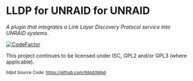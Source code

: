 LLDP for UNRAID for UNRAID
================
_A plugin that integrates a Link Layer Discovery Protocol service into UNRAID systems._

[![CodeFactor](https://www.codefactor.io/repository/github/desertwitch/lldp-unraid/badge)](https://www.codefactor.io/repository/github/desertwitch/lldp-unraid)

This project continues to be licensed under ISC, GPL2 and/or GPL3 (where applicable).

<sub>lldpd Source Code: https://github.com/lldpd/lldpd</sub>
